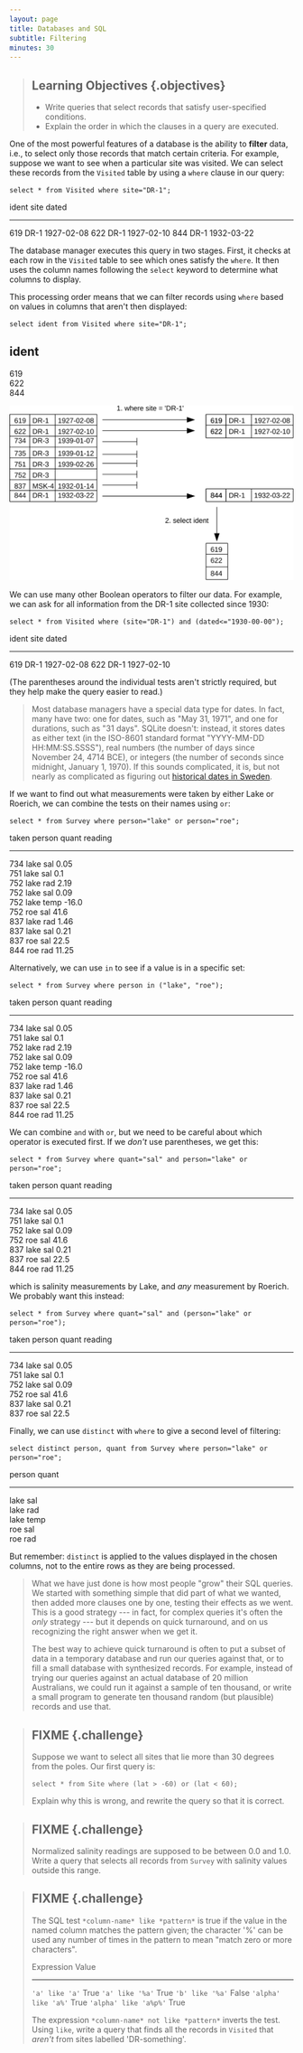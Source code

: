 ```yaml
---
layout: page
title: Databases and SQL
subtitle: Filtering
minutes: 30
---
```

> ## Learning Objectives {.objectives}
>
> *   Write queries that select records that satisfy user-specified conditions.
> *   Explain the order in which the clauses in a query are executed.

One of the most powerful features of a database is
the ability to **filter** data,
i.e.,
to select only those records that match certain criteria.
For example,
suppose we want to see when a particular site was visited.
We can select these records from the `Visited` table
by using a `where` clause in our query:

~~~ {.sql}
select * from Visited where site="DR-1";
~~~

ident       site        dated     
----------  ----------  ----------
619         DR-1        1927-02-08
622         DR-1        1927-02-10
844         DR-1        1932-03-22

The database manager executes this query in two stages.
First,
it checks at each row in the `Visited` table
to see which ones satisfy the `where`.
It then uses the column names following the `select` keyword
to determine what columns to display.

This processing order means that
we can filter records using `where`
based on values in columns that aren't then displayed:

~~~ {.sql}
select ident from Visited where site="DR-1";
~~~

ident
-----
619       
622       
844       

<img src="img/sql-filter.svg" alt="SQL Filtering in Action" />

We can use many other Boolean operators to filter our data.
For example,
we can ask for all information from the DR-1 site collected since 1930:

~~~ {.sql}
select * from Visited where (site="DR-1") and (dated<="1930-00-00");
~~~

ident       site        dated     
----------  ----------  ----------
619         DR-1        1927-02-08
622         DR-1        1927-02-10

(The parentheses around the individual tests aren't strictly required,
but they help make the query easier to read.)

> Most database managers have a special data type for dates.
> In fact, many have two:
> one for dates,
> such as "May 31, 1971",
> and one for durations,
> such as "31 days".
> SQLite doesn't:
> instead,
> it stores dates as either text
> (in the ISO-8601 standard format "YYYY-MM-DD HH:MM:SS.SSSS"),
> real numbers
> (the number of days since November 24, 4714 BCE),
> or integers
> (the number of seconds since midnight, January 1, 1970).
> If this sounds complicated,
> it is,
> but not nearly as complicated as figuring out
> [historical dates in Sweden](http://en.wikipedia.org/wiki/Swedish_calendar).

If we want to find out what measurements were taken by either Lake or Roerich,
we can combine the tests on their names using `or`:

~~~ {.sql}
select * from Survey where person="lake" or person="roe";
~~~

taken       person      quant       reading   
----------  ----------  ----------  ----------
734         lake        sal         0.05      
751         lake        sal         0.1       
752         lake        rad         2.19      
752         lake        sal         0.09      
752         lake        temp        -16.0     
752         roe         sal         41.6      
837         lake        rad         1.46      
837         lake        sal         0.21      
837         roe         sal         22.5      
844         roe         rad         11.25     

Alternatively,
we can use `in` to see if a value is in a specific set:

~~~ {.sql}
select * from Survey where person in ("lake", "roe");
~~~

taken       person      quant       reading   
----------  ----------  ----------  ----------
734         lake        sal         0.05      
751         lake        sal         0.1       
752         lake        rad         2.19      
752         lake        sal         0.09      
752         lake        temp        -16.0     
752         roe         sal         41.6      
837         lake        rad         1.46      
837         lake        sal         0.21      
837         roe         sal         22.5      
844         roe         rad         11.25     

We can combine `and` with `or`,
but we need to be careful about which operator is executed first.
If we *don't* use parentheses,
we get this:

~~~ {.sql}
select * from Survey where quant="sal" and person="lake" or person="roe";
~~~

taken       person      quant       reading   
----------  ----------  ----------  ----------
734         lake        sal         0.05      
751         lake        sal         0.1       
752         lake        sal         0.09      
752         roe         sal         41.6      
837         lake        sal         0.21      
837         roe         sal         22.5      
844         roe         rad         11.25     

which is salinity measurements by Lake,
and *any* measurement by Roerich.
We probably want this instead:

~~~ {.sql}
select * from Survey where quant="sal" and (person="lake" or person="roe");
~~~

taken       person      quant       reading   
----------  ----------  ----------  ----------
734         lake        sal         0.05      
751         lake        sal         0.1       
752         lake        sal         0.09      
752         roe         sal         41.6      
837         lake        sal         0.21      
837         roe         sal         22.5      

Finally,
we can use `distinct` with `where`
to give a second level of filtering:

~~~ {.sql}
select distinct person, quant from Survey where person="lake" or person="roe";
~~~

person      quant     
----------  ----------
lake        sal       
lake        rad       
lake        temp      
roe         sal       
roe         rad       

But remember:
`distinct` is applied to the values displayed in the chosen columns,
not to the entire rows as they are being processed.

> What we have just done is how most people "grow" their SQL queries.
> We started with something simple that did part of what we wanted,
> then added more clauses one by one,
> testing their effects as we went.
> This is a good strategy --- in fact,
> for complex queries it's often the *only* strategy --- but
> it depends on quick turnaround,
> and on us recognizing the right answer when we get it.
>     
> The best way to achieve quick turnaround is often
> to put a subset of data in a temporary database
> and run our queries against that,
> or to fill a small database with synthesized records.
> For example,
> instead of trying our queries against an actual database of 20 million Australians,
> we could run it against a sample of ten thousand,
> or write a small program to generate ten thousand random (but plausible) records
> and use that.

> ## FIXME {.challenge}
>
> Suppose we want to select all sites that lie more than 30 degrees from the poles.
> Our first query is:
>
> ~~~
> select * from Site where (lat > -60) or (lat < 60);
> ~~~
>
> Explain why this is wrong,
> and rewrite the query so that it is correct.

> ## FIXME {.challenge}
>
> Normalized salinity readings are supposed to be between 0.0 and 1.0.
> Write a query that selects all records from `Survey`
> with salinity values outside this range.

> ## FIXME {.challenge}
>
> The SQL test `*column-name* like *pattern*`
> is true if the value in the named column
> matches the pattern given;
> the character '%' can be used any number of times in the pattern
> to mean "match zero or more characters".
> 
> Expression            Value
> --------------------- -----
> `'a' like 'a'`        True
> `'a' like '%a'`       True
> `'b' like '%a'`       False
> `'alpha' like 'a%'`   True
> `'alpha' like 'a%p%'` True
> 
> The expression `*column-name* not like *pattern*`
> inverts the test.
> Using `like`,
> write a query that finds all the records in `Visited`
> that *aren't* from sites labelled 'DR-something'.
